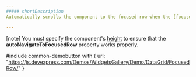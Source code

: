 ```yaml
---
##### shortDescription
Automatically scrolls the component to the focused row when the [focusedRowKey](/api-reference/10%20UI%20Widgets/GridBase/1%20Configuration/focusedRowKey.md '/Documentation/ApiReference/UI_Components/dxDataGrid/Configuration/#focusedRowKey') is changed. Incompatible with infinite [scrolling mode](/Documentation/ApiReference/UI_Components/dxDataGrid/Configuration/scrolling/#mode).

---
```


[note] You must specify the component's [height](/Documentation/ApiReference/UI_Components/dx{WidgetName}/Configuration/#height) to ensure that the **autoNavigateToFocusedRow** property works properly.

#include common-demobutton with {
    url: "https://js.devexpress.com/Demos/WidgetsGallery/Demo/DataGrid/FocusedRow/"
}